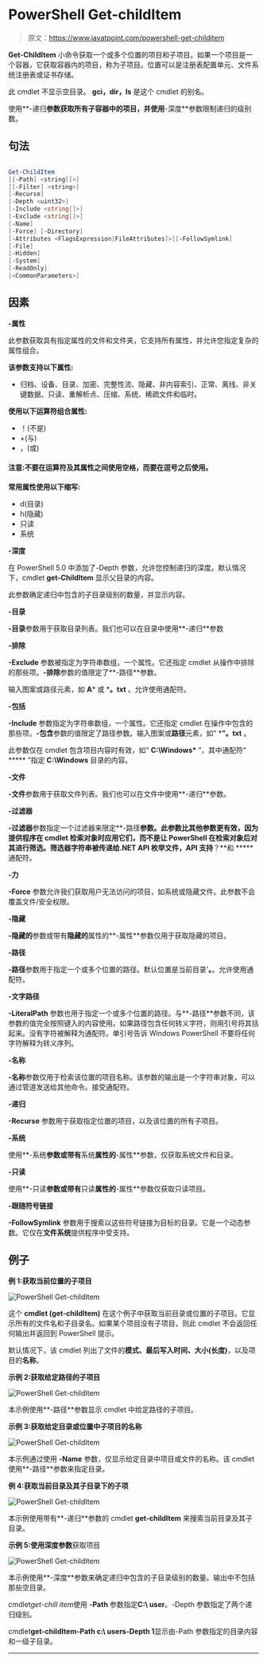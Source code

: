 # PowerShell Get-childItem

> 原文：<https://www.javatpoint.com/powershell-get-childitem>

**Get-ChildItem** 小命令获取一个或多个位置的项目和子项目。如果一个项目是一个容器，它获取容器内的项目，称为子项目。位置可以是注册表配置单元、文件系统注册表或证书存储。

此 cmdlet 不显示空目录。 **gci，dir，ls** 是这个 cmdlet 的别名。

使用**-递归**参数获取所有子容器中的项目，并使用**-深度**参数限制递归的级别数。

## 句法

```powershell

Get-ChildItem
[[-Path] <string[]>] 
[[-Filter] <string>]
[-Recurse] 
[-Depth <uint32>] 
[-Include <string[]>] 
[-Exclude <string[]>]
[-Name] 
[-Force] [-Directory] 
[-Attributes <FlagsExpression[FileAttributes]>][-FollowSymlink] 
[-File]
[-Hidden]
[-System]
[-ReadOnly]
[<CommonParameters>]

```

## 因素

**-属性**

此参数获取具有指定属性的文件和文件夹，它支持所有属性，并允许您指定复杂的属性组合。

**该参数支持以下属性:**

*   归档、设备、目录、加密、完整性流、隐藏、非内容索引、正常、离线、非关键数据、只读、重解析点、压缩、系统、稀疏文件和临时。

**使用以下运算符组合属性:**

*   ！(不是)
*   +(与)
*   ，(或)

#### 注意:不要在运算符及其属性之间使用空格，而要在逗号之后使用。

**常用属性使用以下缩写:**

*   d(目录)
*   h(隐藏)
*   只读
*   系统

**-深度**

在 PowerShell 5.0 中添加了-Depth 参数，允许您控制递归的深度。默认情况下，cmdlet **get-ChildItem** 显示父目录的内容。

此参数确定递归中包含的子目录级别的数量，并显示内容。

**-目录**

**-目录**参数用于获取目录列表。我们也可以在目录中使用**-递归**参数

**-排除**

**-Exclude** 参数被指定为字符串数组，一个属性。它还指定 cmdlet 从操作中排除的那些项。**-排除**参数的值限定了**-路径**参数。

输入图案或路径元素，如 **A*** 或 ***。txt** 。允许使用通配符。

**-包括**

**-Include** 参数指定为字符串数组，一个属性。它还指定 cmdlet 在操作中包含的那些项。**-包含**参数的值限定了路径参数。输入图案或**路径**元素，如“ ***”。txt** 。

此参数仅在 cmdlet 包含项目内容时有效，如“ **C:\Windows\*** ”，其中通配符“ ***** ”指定 **C:\Windows** 目录的内容。

**-文件**

**-文件**参数用于获取文件列表。我们也可以在文件中使用**-递归**参数。

**-过滤器**

**-过滤器**参数指定一个过滤器来限定**-路径**参数。此参数比其他参数更有效，因为提供程序在 cmdlet 检索对象时应用它们，而不是让 PowerShell 在检索对象后对其进行筛选。筛选器字符串被传递给.NET API 枚举文件，API 支持**？**和 ***** 通配符。

**-力**

**-Force** 参数允许我们获取用户无法访问的项目，如系统或隐藏文件。此参数不会覆盖文件/安全权限。

**-隐藏**

**-隐藏的**参数或带有**隐藏的**属性的**-属性**参数仅用于获取隐藏的项目。

**-路径**

**-路径**参数用于指定一个或多个位置的路径。默认位置是当前目录'**。**。允许使用通配符。

**-文字路径**

**-LiteralPath** 参数也用于指定一个或多个位置的路径。与**-路径**参数不同，该参数的值完全按照键入的内容使用。如果路径包含任何转义字符，则用引号将其括起来。没有字符被解释为通配符。单引号告诉 Windows PowerShell 不要将任何字符解释为转义序列。

**-名称**

**-名称**参数仅用于检索该位置的项目名称。该参数的输出是一个字符串对象，可以通过管道发送给其他命令。接受通配符。

**-递归**

**-Recurse** 参数用于获取指定位置的项目，以及该位置的所有子项目。

**-系统**

使用**-系统**参数或带有**系统**属性的**-属性**参数，仅获取系统文件和目录。

**-只读**

使用**-只读**参数或带有**只读**属性的**-属性**参数仅获取只读项目。

**-跟随符号链接**

**-FollowSymlink** 参数用于搜索以这些符号链接为目标的目录。它是一个动态参数。它仅在**文件系统**提供程序中受支持。

## 例子

**例 1:获取当前位置的子项目**

![PowerShell Get-childItem](img/8ce68a6b4ce3e142c021a7398f4b4663.png)

这个 **cmdlet (get-childItem)** 在这个例子中获取当前目录或位置的子项目。它显示所有的文件名和子目录名。如果某个项目没有子项目，则此 cmdlet 不会返回任何输出并返回到 PowerShell 提示。

默认情况下，该 cmdlet 列出了文件的**模式、最后写入时间、大小(长度)**，以及项目的**名称**。

**示例 2:获取给定路径的子项目**

![PowerShell Get-childItem](img/ba231de765d7138c5c86a6b7ce1fc339.png)

本示例使用**-路径**参数显示 cmdlet 中给定路径的子项目。

**示例 3:获取给定目录或位置中子项目的名称**

![PowerShell Get-childItem](img/999a71c7c4237f2892d2c6ae56af9b8a.png)

本示例通过使用 **-Name** 参数，仅显示给定目录中项目或文件的名称。该 cmdlet 使用**-路径**参数来指定目录。

**例 4:获取当前目录及其子目录下的子项**

![PowerShell Get-childItem](img/6a6add540027418955e8f0580bd9ef6c.png)

本示例使用带有**-递归**参数的 cmdlet **get-childItem** 来搜索当前目录及其子目录。

**示例 5:使用深度参数**获取项目

![PowerShell Get-childItem](img/1950acdca1dd0ba4287891af36c6b8e7.png)

本示例使用**-深度**参数来确定递归中包含的子目录级别的数量。输出中不包括那些空目录。

cmdlet*get-chill item*使用 **-Path** 参数指定**C:\ user**。-Depth 参数指定了两个递归级别。

cmdlet**get-childItem-Path c:\ users-Depth 1**显示由-Path 参数指定的目录内容和一级子目录。

* * *